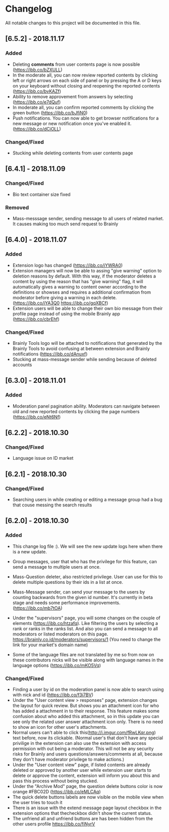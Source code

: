# Changelog
All notable changes to this project will be documented in this file.


## [6.5.2] - 2018.11.17
### Added
- Deleting **comments** from user contents page is now possible (https://ibb.co/bZXULL)
- In the moderate all, you can now review reported contents by clicking left or right arrows on each side of panel or by pressing the A or D keys on your keyboard without closing and reopening the reported contents (https://ibb.co/bvKAZf)
- Ability to remove approvement from answers by selecting (https://ibb.co/e7dQuf)
- In moderate all, you can confirm reported comments by clicking the green button (https://ibb.co/bJfjN0)
- Push notifications. You can now able to get browser notifications for a new message or new notification once you've enabled it. (https://ibb.co/dCiOLL) 

### Changed/Fixed
- Stucking while deleting contents from user contents page

## [6.4.1] - 2018.11.09
### Changed/Fixed
- Bio text container size fixed

### Removed
- Mass-messsage sender, sending message to all users of related market. It causes making too much send request to Brainly 

## [6.4.0] - 2018.11.07
### Added
- Extension logo has changed (https://ibb.co/iYWRA0)
- Extension managers will now be able to assing "give warning" option to deletion reasons by default. With this way, if the moderator deletes a content by using the reason that has "give warning" flag, it will automatically gives a warning to content owner according to the definitions or showses and requires a additional confirmation from moderator before giving a warning in each delete. (https://ibb.co/iYA3Q0 https://ibb.co/gqXBCf)
- Extension users will be able to change their own bio message from their profile page instead of using the mobile Brainly app (https://ibb.co/cbrEhf)

### Changed/Fixed
- Brainly Tools logo will be attached to notifications that generated by the Brainly Tools to avoid confusing at between extension and Brainly notifications (https://ibb.co/dAnuxf)
- Stucking at mass-message sender while sending because of deleted accounts


## [6.3.0] - 2018.11.01
### Added
- Moderation panel pagination ability. Moderators can navigate between old and new reported contents by clicking the page numbers (https://ibb.co/eNt6Nf)

## [6.2.2] - 2018.10.30
### Changed/Fixed
- Language issue on ID market

## [6.2.1] - 2018.10.30
### Changed/Fixed
- Searching users in while creating or editing a message group had a bug that couse messing the search results

## [6.2.0] - 2018.10.30
### Added
- This change log file :). We will see the new update logs here when there is a new update.

- Group messages, user that who has the privilege for this feature, can send a message to multiple users at once.
- Mass-Question deleter, also restricted privilege. User can use for this to delete multiple questions by their ids in a list at once.
- Mass-Message sender, can send your message to the users by counting backwards from the given id number. It's currently in beta stage and needs some performance improvements. (https://ibb.co/mb7tOA)
- Under the "supervisors" page, you will some changes on the couple of elements (https://ibb.co/htzafq). Like filtering the users by selecting a rank or ranks in the ranks list. And also you can send a message to all moderators or listed moderators on this page. https://brainly.co.id/moderators/supervisors/1 (You need to change the link for your market's domain name)

- Some of the language files are not translated by me so from now on these contributors nicks will be visible along with language names in the language options (https://ibb.co/mKO5Vq)

### Changed/Fixed
- Finding a user by id on the moderation panel is now able to search using with nick and id (https://ibb.co/f3i7BV)
- Under the "User content view > responses" page, extension changes the layout for quick review. But shows you an attachment icon for who has added a attachment in to their response. This feature makes some confusion about who added this attachment, so in this update you can see only the related user answer attachment icon only. There is no need to show an icon for other user's attachments.
- Normal users can't able to click this(http://i.imgur.com/fRwLKqr.png) text before, now its clickable. (Normal user's that don't have any special privilige in the extension can also use the extension with access permission with out being a moderator. This will not be any security risks for Brainly and users questions/answers/comments at all, because they don't have moderator privilege to make actions.)
- Under the "User content view" page, if listed contents are already deleted or approved by another user while extension user starts to delete or approve the content, extension will inform you about this and pass this process without being stucked.
- Under the "Archive Mod" page, the question delete buttons color is now orange #FBC02D (https://ibb.co/eMLCAq)
- The quick delete buttons labels are now visible on the mobile view when the user tries to touch it
- There is an issue with the extend message page layout checkbox in the extension options that thecheckbox didn't show the current status.
- The unfriend all and unfriend buttons are has been hidden from the other users profile https://ibb.co/fiNyrV